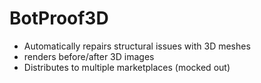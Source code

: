 # BotProof3D

* Automatically repairs structural issues with 3D meshes
* renders before/after 3D images
* Distributes to multiple marketplaces (mocked out)


